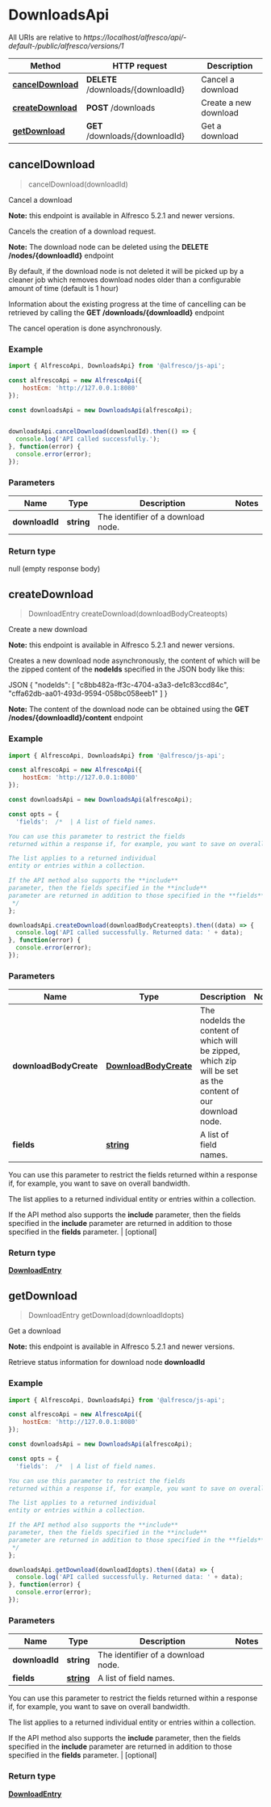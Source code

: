 # DownloadsApi

All URIs are relative to *https://localhost/alfresco/api/-default-/public/alfresco/versions/1*

Method | HTTP request | Description
------------- | ------------- | -------------
[**cancelDownload**](DownloadsApi.md#cancelDownload) | **DELETE** /downloads/{downloadId} | Cancel a download
[**createDownload**](DownloadsApi.md#createDownload) | **POST** /downloads | Create a new download
[**getDownload**](DownloadsApi.md#getDownload) | **GET** /downloads/{downloadId} | Get a download


<a name="cancelDownload"></a>
## cancelDownload
> cancelDownload(downloadId)

Cancel a download

**Note:** this endpoint is available in Alfresco 5.2.1 and newer versions.

Cancels the creation of a download request.

**Note:** The download node can be deleted using the **DELETE /nodes/{downloadId}** endpoint

By default, if the download node is not deleted it will be picked up by a cleaner job which removes download nodes older than a configurable amount of time (default is 1 hour)

Information about the existing progress at the time of cancelling can be retrieved by calling the **GET /downloads/{downloadId}** endpoint

The cancel operation is done asynchronously.


### Example

```javascript
import { AlfrescoApi, DownloadsApi} from '@alfresco/js-api';

const alfrescoApi = new AlfrescoApi({
    hostEcm: 'http://127.0.0.1:8080'
});

const downloadsApi = new DownloadsApi(alfrescoApi);


downloadsApi.cancelDownload(downloadId).then(() => {
  console.log('API called successfully.');
}, function(error) {
  console.error(error);
});
```

### Parameters

Name | Type | Description  | Notes
------------- | ------------- | ------------- | -------------
 **downloadId** | **string**| The identifier of a download node. | 

### Return type

null (empty response body)

<a name="createDownload"></a>
## createDownload
> DownloadEntry createDownload(downloadBodyCreateopts)

Create a new download

**Note:** this endpoint is available in Alfresco 5.2.1 and newer versions.

Creates a new download node asynchronously, the content of which will be the zipped content of the **nodeIds** specified in the JSON body like this:

JSON
{
    \"nodeIds\":
     [
       \"c8bb482a-ff3c-4704-a3a3-de1c83ccd84c\",
       \"cffa62db-aa01-493d-9594-058bc058eeb1\"
     ]
}


**Note:** The content of the download node can be obtained using the **GET /nodes/{downloadId}/content** endpoint


### Example

```javascript
import { AlfrescoApi, DownloadsApi} from '@alfresco/js-api';

const alfrescoApi = new AlfrescoApi({
    hostEcm: 'http://127.0.0.1:8080'
});

const downloadsApi = new DownloadsApi(alfrescoApi);

const opts = { 
  'fields':  /*  | A list of field names.

You can use this parameter to restrict the fields
returned within a response if, for example, you want to save on overall bandwidth.

The list applies to a returned individual
entity or entries within a collection.

If the API method also supports the **include**
parameter, then the fields specified in the **include**
parameter are returned in addition to those specified in the **fields** parameter.
 */
};

downloadsApi.createDownload(downloadBodyCreateopts).then((data) => {
  console.log('API called successfully. Returned data: ' + data);
}, function(error) {
  console.error(error);
});
```

### Parameters

Name | Type | Description  | Notes
------------- | ------------- | ------------- | -------------
 **downloadBodyCreate** | [**DownloadBodyCreate**](DownloadBodyCreate.md)| The nodeIds the content of which will be zipped, which zip will be set as the content of our download node. | 
 **fields** | [**string**](string.md)| A list of field names.

You can use this parameter to restrict the fields
returned within a response if, for example, you want to save on overall bandwidth.

The list applies to a returned individual
entity or entries within a collection.

If the API method also supports the **include**
parameter, then the fields specified in the **include**
parameter are returned in addition to those specified in the **fields** parameter.
 | [optional] 

### Return type

[**DownloadEntry**](DownloadEntry.md)

<a name="getDownload"></a>
## getDownload
> DownloadEntry getDownload(downloadIdopts)

Get a download

**Note:** this endpoint is available in Alfresco 5.2.1 and newer versions.

Retrieve status information for download node **downloadId**


### Example

```javascript
import { AlfrescoApi, DownloadsApi} from '@alfresco/js-api';

const alfrescoApi = new AlfrescoApi({
    hostEcm: 'http://127.0.0.1:8080'
});

const downloadsApi = new DownloadsApi(alfrescoApi);

const opts = { 
  'fields':  /*  | A list of field names.

You can use this parameter to restrict the fields
returned within a response if, for example, you want to save on overall bandwidth.

The list applies to a returned individual
entity or entries within a collection.

If the API method also supports the **include**
parameter, then the fields specified in the **include**
parameter are returned in addition to those specified in the **fields** parameter.
 */
};

downloadsApi.getDownload(downloadIdopts).then((data) => {
  console.log('API called successfully. Returned data: ' + data);
}, function(error) {
  console.error(error);
});
```

### Parameters

Name | Type | Description  | Notes
------------- | ------------- | ------------- | -------------
 **downloadId** | **string**| The identifier of a download node. | 
 **fields** | [**string**](string.md)| A list of field names.

You can use this parameter to restrict the fields
returned within a response if, for example, you want to save on overall bandwidth.

The list applies to a returned individual
entity or entries within a collection.

If the API method also supports the **include**
parameter, then the fields specified in the **include**
parameter are returned in addition to those specified in the **fields** parameter.
 | [optional] 

### Return type

[**DownloadEntry**](DownloadEntry.md)

